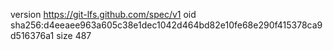 version https://git-lfs.github.com/spec/v1
oid sha256:d4eeaee963a605c38e1dec1042d464bd82e10fe68e290f415378ca9d516376a1
size 487
